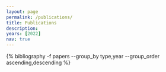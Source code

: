 ```yaml
---
layout: page
permalink: /publications/
title: Publications
description:
years: [2022]
nav: true
---
```


<div class="publications">
 {% bibliography -f papers --group_by type,year --group_order ascending,descending %}
</div>
